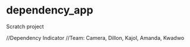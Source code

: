 # dependency_app
Scratch project

//Dependency Indicator
//Team: Camera, Dillon, Kajol, Amanda, Kwadwo
